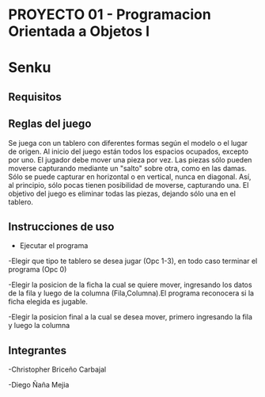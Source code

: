 # PROYECTO 01 - Programacion Orientada a Objetos I
# Senku

## Requisitos

## Reglas del juego

Se juega con un tablero con diferentes formas según el modelo o el lugar de origen. Al inicio del juego están todos los espacios ocupados, excepto por uno. El jugador debe mover una pieza por vez. Las piezas sólo pueden moverse capturando mediante un "salto" sobre otra, como en las damas. Sólo se puede capturar en horizontal o en vertical, nunca en diagonal. Así, al principio, sólo pocas tienen posibilidad de moverse, capturando una. El objetivo del juego es eliminar todas las piezas, dejando sólo una en el tablero.

## Instrucciones de uso
- Ejecutar el programa

-Elegir que tipo te tablero se desea jugar (Opc 1-3), en todo caso terminar el programa (Opc 0)

-Elegir la posicion de la ficha la cual se quiere mover, ingresando los datos de la fila y luego de la columna (Fila,Columna).El programa reconocera si la ficha elegida es jugable.

-Elegir la posicion final a la cual se desea mover, primero ingresando la fila y luego la columna

## Integrantes

-Christopher Briceño Carbajal

-Diego Ñaña Mejia
